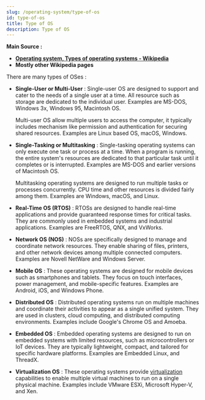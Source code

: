 ```yaml
---
slug: /operating-system/type-of-os
id: type-of-os
title: Type of OS
description: Type of OS
---
```


**Main Source :**

- **[Operating system, Types of operating systems - Wikipedia](https://en.wikipedia.org/wiki/Operating_system#Types_of_operating_systems)**
- **Mostly other Wikipedia pages**

There are many types of OSes :

- **Single-User or Multi-User** : Single-user OS are designed to support and cater to the needs of a single user at a time. All resource such as storage are dedicated to the individual user. Examples are MS-DOS, Windows 3x, Windows 95, Macintosh OS.

  Multi-user OS allow multiple users to access the computer, it typically includes mechanism like permission and authentication for securing shared resources. Examples are Linux based OS, macOS, Windows.

- **Single-Tasking or Multitasking** : Single-tasking operating systems can only execute one task or process at a time. When a program is running, the entire system's resources are dedicated to that particular task until it completes or is interrupted. Examples are MS-DOS and earlier versions of Macintosh OS.

  Multitasking operating systems are designed to run multiple tasks or processes concurrently. CPU time and other resources is divided fairly among them. Examples are Windows, macOS, and Linux.

- **Real-Time OS (RTOS)** : RTOSs are designed to handle real-time applications and provide guaranteed response times for critical tasks. They are commonly used in embedded systems and industrial applications. Examples are FreeRTOS, QNX, and VxWorks.

- **Network OS (NOS)** : NOSs are specifically designed to manage and coordinate network resources. They enable sharing of files, printers, and other network devices among multiple connected computers. Examples are Novell NetWare and Windows Server.
- **Mobile OS** : These operating systems are designed for mobile devices such as smartphones and tablets. They focus on touch interfaces, power management, and mobile-specific features. Examples are Android, iOS, and Windows Phone.
- **Distributed OS** : Distributed operating systems run on multiple machines and coordinate their activities to appear as a single unified system. They are used in clusters, cloud computing, and distributed computing environments. Examples include Google's Chrome OS and Amoeba.
- **Embedded OS** : Embedded operating systems are designed to run on embedded systems with limited resources, such as microcontrollers or IoT devices. They are typically lightweight, compact, and tailored for specific hardware platforms. Examples are Embedded Linux, and ThreadX.
- **Virtualization OS** : These operating systems provide [virtualization](/cloud-computing/virtualization) capabilities to enable multiple virtual machines to run on a single physical machine. Examples include VMware ESXi, Microsoft Hyper-V, and Xen.
